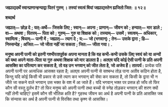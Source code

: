 **जह्याद्यदर्थे स्वान्प्राणान्हन्याद्वा पितरं गुरुम् ।** **तस्यां स्वत्वं षियां जह्याद्यस्तेन ह्यजितो जित: ॥ १२॥** 

**शब्दार्थ** 

**जह्यात्—** **छोड़ दे** **; यत्-अर्थे—** **जिसके लिए** **; स्वान्—** **अपना** **; प्राणान्—** **जीवन को** **; हन्यात्—** **मार डाले** **; वा—** **अथवा** **;** **पितरम्—** **पिता को** **; गुरुम्—** **गुरु या शिक्षक को** **; तस्याम्—** **उसमें** **; स्वत्वम्—** **अधिकार, स्वामित्व** **; षियाम्—** **पत्नी में** **;** **जह्यात्—** **त्याग दे** **; य:—** **जो (भगवान्)** **; तेन—** **उसके द्वारा** **; हि—** **निस्सन्देह** **; अजित:—** **जो जीता नहीं जा सकता** **; जित:—** **जीता गया।** **.** 

**मनुष्य अपनी पत्नी को इतनी गश्भीरतापूर्वक अपना मानता है कि वह कभी-कभी उसके** **लिए स्वयं को या अन्यों को यथा अपने माता-पिता या गुरु अथवा शिक्षक को मार डालता है।** **अतएव यदि कोई ऐसी पत्नी के प्रति अपनी आसक्ति का परित्याग कर सकता है, तो वह उन** **भगवान् को जीत लेता है, जो अजेय हैं।** **तात्पर्य :** प्रत्येक पति अपनी पत्नी पर अत्यधिक आसक्त रहता है; अतएव अपनी पत्नी से सश्बन्ध तोड़ पाना अतीव कठिन होता है, किन्तु यदि कोई किसी भी प्रकार से उसे त्याग कर भगवान् की सेवा कर सकता है, तो किसी के द्वारा भी न जीते जा सकने वाले भगवान् उस भक्त के वश में आ जाते हैं। यदि भगवान् भक्त पर प्रसन्न हो जाँय तो फिर कौन सी वस्तु दुर्लभ है? तो फिर मनुष्य को अपनी पत्नी तथा बच्चों से स्नेह तोड़कर भगवान् की शरण क्यों नहीं लेनी चाहिए? इसमें कौन सी भौतिक क्षति है? गृहस्थ जीवन का अर्थ है अपनी पत्नी के प्रति आसक्ति जब कि संन्यास का अर्थ है अपनी पत्नी से विरक्ति तथा कृष्ण से आसक्ति।  